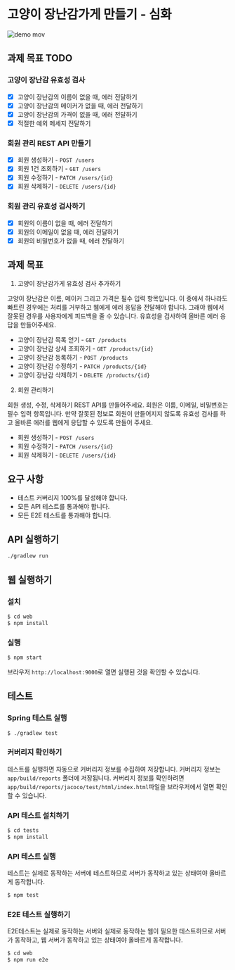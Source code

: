 # 고양이 장난감가게 만들기 - 심화

![demo mov](https://user-images.githubusercontent.com/14071105/107878422-e7ddc800-6f15-11eb-99de-f2436bb26112.gif)

## 과제 목표 TODO

### 고양이 장난감 유효성 검사

- [x] 고양이 장난감의 이름이 없을 때, 에러 전달하기
- [x] 고양이 장난감의 메이커가 없을 때, 에러 전달하기
- [x] 고양이 장난감의 가격이 없을 때, 에러 전달하기
- [x] 적절한 예외 메세지 전달하기

### 회원 관리 REST API 만들기

- [x] 회원 생성하기 - `POST /users`
- [x] 회원 1건 조회하기 - `GET /users`
- [x] 회원 수정하기 - `PATCH /users/{id}`
- [x] 회원 삭제하기 - `DELETE /users/{id}`

### 회원 관리 유효성 검사하기

- [x] 회원의 이름이 없을 때, 에러 전달하기
- [x] 회원의 이메일이 없을 때, 에러 전달하기
- [x] 회원의 비밀번호가 없을 때, 에러 전달하기

## 과제 목표

1. 고양이 장난감가게 유효성 검사 추가하기

고양이 장난감은 이름, 메이커 그리고 가격은 필수 입력 항목입니다. 이 중에서 하나라도 빠트린 경우에는 
처리를 거부하고 웹에게 에러 응답을 전달해야 합니다. 그래야 웹에서 잘못된 경우를 사용자에게 피드백을 
줄 수 있습니다. 유효성을 검사하여 올바른 에러 응답을 만들어주세요.

* 고양이 장난감 목록 얻기 - `GET /products`
* 고양이 장난감 상세 조회하기 - `GET /products/{id}`
* 고양이 장난감 등록하기 - `POST /products`
* 고양이 장난감 수정하기 - `PATCH /products/{id}`
* 고양이 장난감 삭제하기 - `DELETE /products/{id}`

2. 회원 관리하기

회원 생성, 수정, 삭제하기 REST API를 만들어주세요. 회원은 이름, 이메일, 비밀번호는 필수 입력 항목입니다. 
만약 잘못된 정보로 회원이 만들어지지 않도록 유효성 검사를 하고 올바른 에러를 웹에게 응답할 수 있도록 만들어 주세요. 

* 회원 생성하기 - `POST /users`
* 회원 수정하기 - `PATCH /users/{id}`
* 회원 삭제하기 - `DELETE /users/{id}`

## 요구 사항

- 테스트 커버리지 100%를 달성해야 합니다.
- 모든 API 테스트를 통과해야 합니다.
- 모든 E2E 테스트를 통과해야 합니다.

## API 실행하기

```bash
./gradlew run
```

## 웹 실행하기

### 설치

```bash
$ cd web
$ npm install
```

### 실행

```bash
$ npm start
```

브라우저 `http://localhost:9000`로 열면 실행된 것을 확인할 수 있습니다.

## 테스트

### Spring 테스트 실행

```bash
$ ./gradlew test
```

### 커버리지 확인하기

테스트를 실행하면 자동으로 커버리지 정보를 수집하여 저장합니다. 커버리지 정보는 `app/build/reports`
폴더에 저장됩니다. 커버리지 정보를 확인하려면 `app/build/reports/jacoco/test/html/index.html`파일을
브라우저에서 열면 확인할 수 있습니다.

### API 테스트 설치하기

```bash
$ cd tests
$ npm install
```

### API 테스트 실행

테스트는 실제로 동작하는 서버에 테스트하므로 서버가 동작하고 있는 상태여야 올바르게 동작합니다.

```bash
$ npm test
```

### E2E 테스트 실행하기

E2E테스트는 실제로 동작하는 서버와 실제로 동작하는 웹이 필요한 테스트하므로 서버가 동작하고, 웹 서버가 동작하고 있는 상태여야 올바르게 동작합니다.

```bash
$ cd web
$ npm run e2e
```
